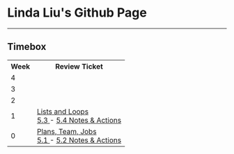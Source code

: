 # Linda Liu's Github Page

---

## Timebox

<table>
   <tr>
    <th>Week</th>
    <th>Review Ticket</th>
   </tr>
  
   <tr>
    <td>4</td>
    <td></td>
   </tr>
  
   <tr>
    <td>3</td>
    <td></td>
   </tr>
  
   <tr>
    <td>2</td>
      <td><a href="  ">  </a></td>
   </tr>
  
   <tr>
    <td>1</td>
    <td><a href="https://github.com/LindaLiu1202/lindaliu/issues/2">Lists and Loops</a><br><a href="https://lindaliu1202.github.io/lindaliu/collegeboard/5.3">5.3 </a>- <a href="https://lindaliu1202.github.io/lindaliu/collegeboard/5.4">5.4 Notes & Actions</a></td>
   </tr>
   
   <tr>
    <td>0</td>
    <td><a href="https://github.com/LindaLiu1202/lindaliu/issues/1">Plans, Team, Jobs</a><br><a href="https://lindaliu1202.github.io/lindaliu/collegeboard/5.1">5.1 </a>- <a href="https://lindaliu1202.github.io/lindaliu/collegeboard/5.2">5.2 Notes & Actions</a></td>
   </tr>

